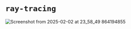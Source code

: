 # `ray-tracing`

![Screenshot from 2025-02-02 at 23_58_49 864194855](https://github.com/user-attachments/assets/ac8e2f24-36cd-40e1-a12c-6ebbd424bf3f)
